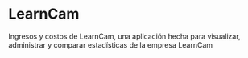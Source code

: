 # LearnCam
Ingresos y costos de LearnCam, una aplicación hecha para visualizar, administrar y comparar estadísticas de la empresa LearnCam
